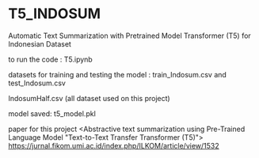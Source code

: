 # T5_INDOSUM
Automatic Text Summarization with Pretrained Model Transformer (T5) for Indonesian Dataset

to run the code :
T5.ipynb

datasets for training and testing the model :
train_Indosum.csv and test_Indosum.csv

IndosumHalf.csv (all dataset used on this project)

model saved:
t5_model.pkl

paper for this project <Abstractive text summarization using Pre-Trained Language Model "Text-to-Text Transfer Transformer (T5)">
https://jurnal.fikom.umi.ac.id/index.php/ILKOM/article/view/1532

